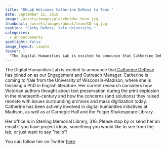 ```yaml
---
title: "DHLab Welcomes Catherine DeRose to Team "
date: September 15, 2015
image: /assets/images/placeholder-hero.jpg
thumbnail: /assets/images/about/team/CD-sq.jpg
caption: "Cathy DeRose, Yale University "
categories: 
  - announcements
spotlight: false 
image_layout: simple
teaser: |
  "The Digital Humanities Lab is excited to announce that Catherine DeRose has joined on as our Engagement and Outreach Manager. Catherine is coming to Yale from the University of Wisconsin-Madison,..."
---
```


The Digital Humanities Lab is excited to announce that<a href="https://catherinederose.wordpress.com/" target="_blank"> Catherine DeRose </a> has joined on as our Engagement and Outreach Manager. Catherine is coming to Yale from the University of Wisconsin-Madison, where she is finishing a PhD in English literature. Her current research considers how Victorian authors thought about text preservation during the print explosion in the nineteenth-century and how the concerns (and solutions) they raised reonate with issues surrounding archives and mass digitization today. Catherine has been actively involved in digital humanities initiatives at Madison, as well as at Carnegie Hall and the Folger Shakespeare Library.
   
Her office is in Sterling Memorial Library, 316. Please stop by or send her an email if you have project ideas, something you would like to see from the lab, or just want to say "hello"!
   
You can follow her on Twitter <a href="https://twitter.com/catderose" target="_blank"> here</a>.